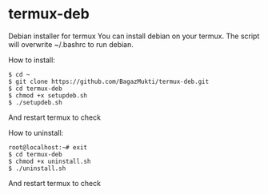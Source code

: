 # termux-deb

Debian installer for termux
You can install debian on your termux.
The script will overwrite ~/.bashrc to run debian.

How to install:
```
$ cd ~
$ git clone https://github.com/BagazMukti/termux-deb.git
$ cd termux-deb
$ chmod +x setupdeb.sh
$ ./setupdeb.sh
```
And restart termux to check

How to uninstall:
```
root@localhost:~# exit
$ cd termux-deb
$ chmod +x uninstall.sh
$ ./uninstall.sh
```
And restart termux to check
